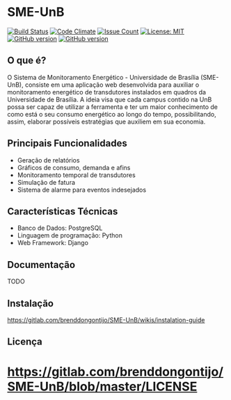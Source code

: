 # SME-UnB
[![Build Status](https://travis-ci.org/fga-gpp-mds/2016.2-SME_UnB.svg?branch=master)](https://travis-ci.org/fga-gpp-mds/2016.2-SME_UnB)
[![Code Climate](https://codeclimate.com/github/fga-gpp-mds/2016.2-SME_UnB/badges/gpa.svg)](https://codeclimate.com/github/fga-gpp-mds/2016.2-SME_UnB)
[![Issue Count](https://codeclimate.com/github/fga-gpp-mds/2016.2-SME_UnB/badges/issue_count.svg)](https://codeclimate.com/github/fga-gpp-mds/2016.2-SME_UnB)
[![License: MIT](https://img.shields.io/badge/License-MIT-yellow.svg)](https://opensource.org/licenses/MIT)
[![GitHub version](https://badge.fury.io/gh/fga-gpp-mds%2F2016.2-SME_UnB.svg)](https://badge.fury.io/gh/fga-gpp-mds%2F2016.2-SME_UnB)
[![GitHub version](https://img.shields.io/badge/python-2.7-brightgreen.svg)](https://img.shields.io/badge/python-2.7-brightgreen.svg)


## O que é?

O Sistema de Monitoramento Energético - Universidade de Brasília (SME-UnB), consiste em uma aplicação web desenvolvida para auxiliar o monitoramento energético de transdutores instalados em quadros da Universidade de Brasília. A ideia visa que cada campus contido na UnB possa ser capaz de utilizar a ferramenta e ter um maior conhecimento de como está o seu consumo energético ao longo do tempo, possibilitando, assim, elaborar possíveis estratégias que auxiliem em sua economia.

Principais Funcionalidades
--------

- Geração de relatórios
- Gráficos de consumo, demanda e afins
- Monitoramento temporal de transdutores
- Simulação de fatura
- Sistema de alarme para eventos indesejados


Características Técnicas
--------

- Banco de Dados: PostgreSQL
- Linguagem de programação: Python
- Web Framework: Django

Documentação
--------
TODO

Instalação
--------
https://gitlab.com/brenddongontijo/SME-UnB/wikis/instalation-guide

## Licença
https://gitlab.com/brenddongontijo/SME-UnB/blob/master/LICENSE
=======
